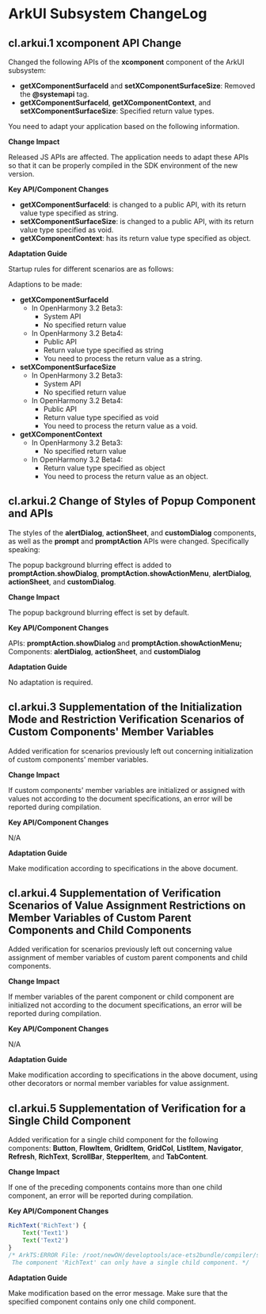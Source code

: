 # ArkUI Subsystem ChangeLog

## cl.arkui.1 xcomponent API Change

Changed the following APIs of the **xcomponent** component of the ArkUI subsystem:

 - **getXComponentSurfaceId** and **setXComponentSurfaceSize**: Removed the **@systemapi** tag.
 - **getXComponentSurfaceId**, **getXComponentContext**, and **setXComponentSurfaceSize**: Specified return value types.

You need to adapt your application based on the following information.


**Change Impact**

Released JS APIs are affected. The application needs to adapt these APIs so that it can be properly compiled in the SDK environment of the new version.

**Key API/Component Changes**

 - **getXComponentSurfaceId**: is changed to a public API, with its return value type specified as string.
 - **setXComponentSurfaceSize**: is changed to a public API, with its return value type specified as void.
 - **getXComponentContext**: has its return value type specified as object.

**Adaptation Guide**

Startup rules for different scenarios are as follows:

Adaptions to be made:

  - **getXComponentSurfaceId**
    - In OpenHarmony 3.2 Beta3:
      - System API
      - No specified return value
    - In OpenHarmony 3.2 Beta4:
      - Public API
      - Return value type specified as string
      - You need to process the return value as a string.
  - **setXComponentSurfaceSize**
    - In OpenHarmony 3.2 Beta3:
      - System API
      - No specified return value
    - In OpenHarmony 3.2 Beta4:
      - Public API
      - Return value type specified as void
      - You need to process the return value as a void.
  - **getXComponentContext**
    - In OpenHarmony 3.2 Beta3:
      - No specified return value
    - In OpenHarmony 3.2 Beta4:
      - Return value type specified as object
      - You need to process the return value as an object.
        
## cl.arkui.2 Change of Styles of Popup Component and APIs

The styles of the **alertDialog**, **actionSheet**, and **customDialog** components, as well as the **prompt** and **promptAction** APIs were changed. Specifically speaking:

The popup background blurring effect is added to **promptAction.showDialog**, **promptAction.showActionMenu**, **alertDialog**, **actionSheet**, and **customDialog**.

**Change Impact**

The popup background blurring effect is set by default.

**Key API/Component Changes**

APIs: **promptAction.showDialog** and **promptAction.showActionMenu;**
Components: **alertDialog**, **actionSheet**, and **customDialog**

**Adaptation Guide**

No adaptation is required.

## cl.arkui.3 Supplementation of the Initialization Mode and Restriction Verification Scenarios of Custom Components' Member Variables

Added verification for scenarios previously left out concerning initialization of custom components' member variables.


**Change Impact**

If custom components' member variables are initialized or assigned with values not according to the document specifications, an error will be reported during compilation.

**Key API/Component Changes**

N/A

**Adaptation Guide**

Make modification according to specifications in the above document.

## cl.arkui.4 Supplementation of Verification Scenarios of Value Assignment Restrictions on Member Variables of Custom Parent Components and Child Components

Added verification for scenarios previously left out concerning value assignment of member variables of custom parent components and child components.


**Change Impact**

If member variables of the parent component or child component are initialized not according to the document specifications, an error will be reported during compilation.

**Key API/Component Changes**

N/A

**Adaptation Guide**

Make modification according to specifications in the above document, using other decorators or normal member variables for value assignment.

## cl.arkui.5 Supplementation of Verification for a Single Child Component

Added verification for a single child component for the following components: **Button**, **FlowItem**, **GridItem**, **GridCol**, **ListItem**, **Navigator**, **Refresh**, **RichText**, **ScrollBar**, **StepperItem**, and **TabContent**.

**Change Impact**

If one of the preceding components contains more than one child component, an error will be reported during compilation.

**Key API/Component Changes**

```js
RichText('RichText') {
    Text('Text1')
    Text('Text2')
}
/* ArkTS:ERROR File: /root/newOH/developtools/ace-ets2bundle/compiler/sample/pages/home.ets:25:7
 The component 'RichText' can only have a single child component. */
```

**Adaptation Guide**

Make modification based on the error message. Make sure that the specified component contains only one child component.
